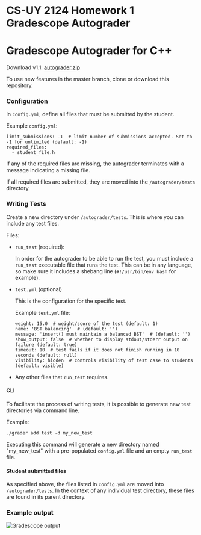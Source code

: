 # CS-UY 2124 Homework 1 Gradescope Autograder

# Gradescope Autograder for C++

Download v1.1: [autograder.zip](https://github.com/UgiR/gradescope-autograde-cpp/releases/download/v1.1/autograder.zip)

To use new features in the master branch, clone or download this repository.

### Configuration

In `config.yml`, define all files that must be submitted by the student.

Example `config.yml`:

```
limit_submissions: -1  # limit number of submissions accepted. Set to -1 for unlimited (default: -1)
required_files:
  - student_file.h
```

If any of the required files are missing, the autograder terminates with a message indicating a missing file.

If all required files are submitted, they are moved into the `/autograder/tests` directory.

### Writing Tests

Create a new directory under `/autograder/tests`. This is where you can include any test files.

Files:

* `run_test` (required):

    In order for the autograder to be able to run the test, you must include a `run_test` executable file that runs
    the test. This can be in any language, so make sure it includes a shebang line (`#!/usr/bin/env bash` for example).

* `test.yml` (optional)

    This is the configuration for the specific test.

    Example `test.yml` file:

    ```
    weight: 15.0  # weight/score of the test (default: 1)
    name: 'BST balancing'  # (default: '')
    message: 'insert() must maintain a balanced BST'  # (default: '')
    show_output: false  # whether to display stdout/stderr output on failure (default: true)
    timeout: 10  # test fails if it does not finish running in 10 seconds (default: null)
    visibility: hidden  # controls visibility of test case to students (default: visible)
    ```

* Any other files that `run_test` requires.

#### CLI

To facilitate the process of writing tests, it is possible to generate new test directories via command line.

Example:

```
./grader add test -d my_new_test
```

Executing this command will generate a new directory named "my_new_test" with a pre-populated `config.yml` file and an
empty `run_test` file.

#### Student submitted files

As specified above, the files listed in `config.yml` are moved into `/autograder/tests`. In the context of any
individual test directory, these files are found in its parent directory.

### Example output

![Gradescope output](https://i.imgur.com/Gsb3lMg.png)
